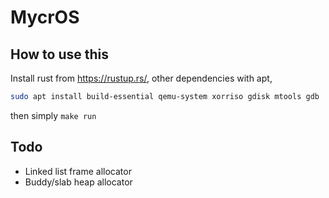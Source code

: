 # MycrOS

## How to use this

Install rust from https://rustup.rs/, other dependencies with apt,
```bash
sudo apt install build-essential qemu-system xorriso gdisk mtools gdb
```
then simply `make run`

## Todo

- Linked list frame allocator
- Buddy/slab heap allocator
